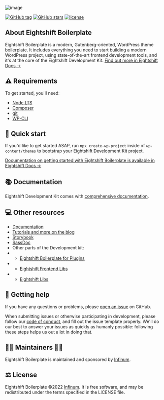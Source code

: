 ![image](https://repository-images.githubusercontent.com/89463753/d30452dc-d3da-4c51-8592-221bbc03e7a6)

[![GitHub tag](https://img.shields.io/github/tag/infinum/infinum-academy.svg?style=for-the-badge)](https://github.com/infinum/infinum-academy)
[![GitHub stars](https://img.shields.io/github/stars/infinum/infinum-academy.svg?style=for-the-badge&label=Stars)](https://github.com/infinum/infinum-academy/)
[![license](https://img.shields.io/github/license/infinum/infinum-academy.svg?style=for-the-badge)](https://github.com/infinum/infinum-academy)

## About Eightshift Boilerplate

Eightshift Boilerplate is a modern, Gutenberg-oriented, WordPress theme boilerplate. It includes everything you need to start building a modern WordPress project, using state-of-the-art frontend development tools, and it's at the core of the Eightshift Development Kit. [Find out more in Eightshift Docs &rarr;](https://eightshift.com)

## ⚠️ Requirements
To get started, you'll need:

* [Node LTS](https://nodejs.org/)
* [Composer](https://getcomposer.org/)
* [git](https://git-scm.com/)
* [WP-CLI](https://wp-cli.org/)

## 🏁 Quick start

If you'd like to get started ASAP, run `npx create-wp-project` inside of `wp-content/themes` to bootstrap your Eightshift Development Kit project.

[Documentation on getting started with Eightshift Boilerplate is available in Eightshift Docs &rarr;](https://eightshift.com/docs/theme/)

## 📚 Documentation

Eightshift Development Kit comes with [comprehensive documentation](https://eightshift.com).

## 💻 Other resources

* [Documentation](https://eightshift.com/)
* [Tutorials and more on the blog](https://eightshift.com/blog)
* [Storybook](https://eightshift.com/storybook/)
* [SassDoc](https://eightshift.com/sass)
* Other parts of the Development kit:
* * [Eightshift Boilerplate for Plugins](https://github.com/infinum/infinum-academy-plugin)
* * [Eightshift Frontend Libs](https://github.com/infinum/eightshift-frontend-libs)
* * [Eightshift Libs](https://github.com/infinum/eightshift-libs)

## 🛟 Getting help

If you have any questions or problems, please [open an issue](https://github.com/infinum/infinum-academy/issues) on GitHub. 

When submitting issues or otherwise participating in development, please follow our [code of conduct](https://github.com/infinum/infinum-academy/blob/develop/CODE_OF_CONDUCT.md), and fill out the issue template properly. We'll do our best to answer your issues as quickly as humanly possible: following these steps helps us out a lot in doing that.

## 👩‍💻 Maintainers 🧑‍💻 
Eightshift Boilerplate is maintained and sponsored by [Infinum](https://infinum.com).

## ⚖️ License
Eightshift Boilerplate &copy;2022 [Infinum](https://infinum.com). It is free software, and may be redistributed under the terms specified in the LICENSE file.
